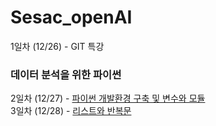 # Sesac_openAI

1일차 (12/26) - GIT 특강  
### 데이터 분석을 위한 파이썬
2일차 (12/27) - [파이썬 개발환경 구축 및 변수와 모듈](https://github.com/KimDongHyun0907/Sesac_openAI/tree/main/%EB%8D%B0%EC%9D%B4%ED%84%B0%EB%B6%84%EC%84%9D%EC%9D%84%20%EC%9C%84%ED%95%9C%20%ED%8C%8C%EC%9D%B4%EC%8D%AC/%ED%8C%8C%EC%9D%B4%EC%8D%AC%20%EA%B0%9C%EB%B0%9C%ED%99%98%EA%B2%BD%20%EA%B5%AC%EC%B6%95%20%EB%B0%8F%20%EB%B3%80%EC%88%98%EC%99%80%20%EB%AA%A8%EB%93%88)  
3일차 (12/28) - [리스트와 반복문](https://github.com/KimDongHyun0907/Sesac_openAI/tree/main/%EB%8D%B0%EC%9D%B4%ED%84%B0%EB%B6%84%EC%84%9D%EC%9D%84%20%EC%9C%84%ED%95%9C%20%ED%8C%8C%EC%9D%B4%EC%8D%AC/%EB%A6%AC%EC%8A%A4%ED%8A%B8%EC%99%80%20%EB%B0%98%EB%B3%B5%EB%AC%B8)
